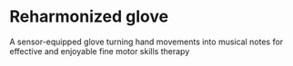 # Reharmonized glove
 A sensor-equipped glove turning hand movements into musical notes for effective and enjoyable fine motor skills therapy
